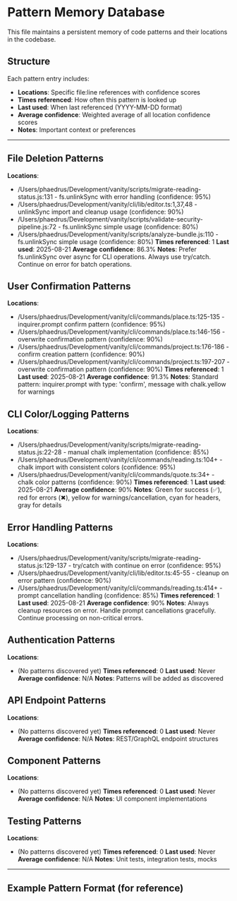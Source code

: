 # Pattern Memory Database

This file maintains a persistent memory of code patterns and their locations in the codebase.

## Structure

Each pattern entry includes:
- **Locations**: Specific file:line references with confidence scores
- **Times referenced**: How often this pattern is looked up
- **Last used**: When last referenced (YYYY-MM-DD format)
- **Average confidence**: Weighted average of all location confidence scores
- **Notes**: Important context or preferences

---

## File Deletion Patterns
**Locations**:
- /Users/phaedrus/Development/vanity/scripts/migrate-reading-status.js:131 - fs.unlinkSync with error handling (confidence: 95%)
- /Users/phaedrus/Development/vanity/cli/lib/editor.ts:1,37,48 - unlinkSync import and cleanup usage (confidence: 90%)
- /Users/phaedrus/Development/vanity/scripts/validate-security-pipeline.js:72 - fs.unlinkSync simple usage (confidence: 80%)
- /Users/phaedrus/Development/vanity/scripts/analyze-bundle.js:110 - fs.unlinkSync simple usage (confidence: 80%)
**Times referenced**: 1
**Last used**: 2025-08-21
**Average confidence**: 86.3%
**Notes**: Prefer fs.unlinkSync over async for CLI operations. Always use try/catch. Continue on error for batch operations.

## User Confirmation Patterns
**Locations**:
- /Users/phaedrus/Development/vanity/cli/commands/place.ts:125-135 - inquirer.prompt confirm pattern (confidence: 95%)
- /Users/phaedrus/Development/vanity/cli/commands/place.ts:146-156 - overwrite confirmation pattern (confidence: 90%)
- /Users/phaedrus/Development/vanity/cli/commands/project.ts:176-186 - confirm creation pattern (confidence: 90%)
- /Users/phaedrus/Development/vanity/cli/commands/project.ts:197-207 - overwrite confirmation pattern (confidence: 90%)
**Times referenced**: 1
**Last used**: 2025-08-21
**Average confidence**: 91.3%
**Notes**: Standard pattern: inquirer.prompt with type: 'confirm', message with chalk.yellow for warnings

## CLI Color/Logging Patterns
**Locations**:
- /Users/phaedrus/Development/vanity/scripts/migrate-reading-status.js:22-28 - manual chalk implementation (confidence: 85%)
- /Users/phaedrus/Development/vanity/cli/commands/reading.ts:104+ - chalk import with consistent colors (confidence: 95%)
- /Users/phaedrus/Development/vanity/cli/commands/quote.ts:34+ - chalk color patterns (confidence: 90%)
**Times referenced**: 1
**Last used**: 2025-08-21
**Average confidence**: 90%
**Notes**: Green for success (✅), red for errors (✖), yellow for warnings/cancellation, cyan for headers, gray for details

## Error Handling Patterns
**Locations**:
- /Users/phaedrus/Development/vanity/scripts/migrate-reading-status.js:129-137 - try/catch with continue on error (confidence: 95%)
- /Users/phaedrus/Development/vanity/cli/lib/editor.ts:45-55 - cleanup on error pattern (confidence: 90%)
- /Users/phaedrus/Development/vanity/cli/commands/reading.ts:414+ - prompt cancellation handling (confidence: 85%)
**Times referenced**: 1
**Last used**: 2025-08-21
**Average confidence**: 90%
**Notes**: Always cleanup resources on error. Handle prompt cancellations gracefully. Continue processing on non-critical errors.

## Authentication Patterns
**Locations**: 
- (No patterns discovered yet)
**Times referenced**: 0
**Last used**: Never
**Average confidence**: N/A
**Notes**: Patterns will be added as discovered

## API Endpoint Patterns
**Locations**:
- (No patterns discovered yet)
**Times referenced**: 0
**Last used**: Never
**Average confidence**: N/A
**Notes**: REST/GraphQL endpoint structures

## Component Patterns
**Locations**:
- (No patterns discovered yet)
**Times referenced**: 0
**Last used**: Never
**Average confidence**: N/A
**Notes**: UI component implementations

## Testing Patterns
**Locations**:
- (No patterns discovered yet)
**Times referenced**: 0
**Last used**: Never
**Average confidence**: N/A
**Notes**: Unit tests, integration tests, mocks

---

## Example Pattern Format (for reference)

<!-- This shows how patterns will be recorded when discovered:

## React Hook Pattern: Custom useFetch
**Locations**:
- src/hooks/useFetch.ts:12-45 - Main implementation (confidence: 95%)
- src/hooks/useApi.ts:23-67 - Similar pattern with auth (confidence: 82%)
- components/Dashboard/data.ts:89-120 - Usage example (confidence: 70%)
**Times referenced**: 8
**Last used**: 2025-08-21
**Average confidence**: 82.3%
**Notes**: Preferred pattern for API calls with loading states and error handling

-->

<!-- New patterns will be added as discovered -->